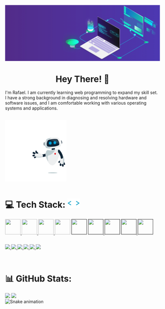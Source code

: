 ##

<div align="center">
    <img src="imgs/225841791-e6eb2fcf-6de1-45ec-a5e8-0c321f0af245.gif"  />
</div>

<h1 align="center">Hey There! 👋</h1>
<p>
I'm Rafael. I am currently learning web programming to expand my skill set. I have a strong background in diagnosing and resolving hardware and software issues, and I am comfortable working with various operating systems and applications.
</p>


##

<img align="center" src="imgs/221352989-518609ab-b4d1-459e-929f-a08cd2bd9b3c.gif"  height="200" width="200"  />

<br>

<br> 
  

  <h1>💻 Tech Stack:
      <a href="#">
          <img src="imgs/212284087-bbe7e430-757e-4901-90bf-4cd2ce3e1852.gif" height="30" width="40">
      </a>
  </h1>
      <a href="#">
          <img src="https://cdn.jsdelivr.net/gh/devicons/devicon/icons/html5/html5-original-wordmark.svg" height="50" width="50" />
      </a>
      <a href="#">
          <img src="https://cdn.jsdelivr.net/gh/devicons/devicon/icons/css3/css3-original-wordmark.svg"  height="50" width="50" />
      </a>
      <a href="#">
         <img src="https://cdn.jsdelivr.net/gh/devicons/devicon/icons/javascript/javascript-original.svg"  height="50" width="50"  />
      </a>
      <a href="#">
          <img src="https://cdn.jsdelivr.net/gh/devicons/devicon/icons/github/github-original.svg"  height="50" width="50" /></a>
      <a href="">
          <img src="https://cdn.jsdelivr.net/gh/devicons/devicon/icons/git/git-original.svg"  height="50" width="50"  /></a>
      <a href="">
          <img src="https://cdn.jsdelivr.net/gh/devicons/devicon/icons/vscode/vscode-original-wordmark.svg"  height="50" width="50"  />  
      </a>
      <a href=""><img src="https://cdn.jsdelivr.net/gh/devicons/devicon/icons/lua/lua-original.svg"  height="50" width="50"  /></a>
      <a href=""> 
          <img  src="https://avatars.githubusercontent.com/u/123869?s=200&v=4"  height="50" width="50"  />
      </a>
      <a href="">
         <img  src="https://avatars.githubusercontent.com/u/25160833?s=200&v=4)"  height="50" width="50"  />
      </a>

  
  
  ##


  
<div>
  <a href="#" target="_blank">
    <img src="https://img.shields.io/badge/YouTube-FF0000?style=for-the-badge&logo=youtube&logoColor=white" target="_blank">
    </a>
  <a href="https://www.instagram.com/rafaelmalaquias98/" target="_blank">
    <img src="https://img.shields.io/badge/-Instagram-%23E4405F?style=for-the-badge&logo=instagram&logoColor=white" target="_blank">
    </a>
  <a href="#" target="_blank">
    <img src="https://img.shields.io/badge/Twitch-9146FF?style=for-the-badge&logo=twitch&logoColor=white" target="_blank">
    </a>
  <a href="#" target="_blank">
    <img src="https://img.shields.io/badge/Discord-7289DA?style=for-the-badge&logo=discord&logoColor=white" target="_blank">
  </a> 
  <a href="#">
    <img src="https://img.shields.io/badge/-Gmail-%23333?style=for-the-badge&logo=gmail&logoColor=white" target="_blank">
  </a>
  <a href="https://www.linkedin.com/in/rafael-malaquias-0a0854217/" target="_blank">
    <img src="https://img.shields.io/badge/-LinkedIn-%230077B5?style=for-the-badge&logo=linkedin&logoColor=white" target="_blank">
    </a>
  <br>
</div>

<br>
<br>


<h1>📊 GitHub Stats:</h1>
<div align="start">
 <img height="160" src="https://github-readme-stats.vercel.app/api?username=RafaeL-Malaquias&show_icons=true&theme=tokyonight&count_private=true"/>
 <img height="160" src="https://github-readme-stats.vercel.app/api/top-langs/?username=RafaeL-Malaquias&layout=compact&langs_count=10&theme=tokyonight&count_private=true"    />
 
<br>

  <img src="https://profile-readme-generator.com/assets/snake.svg" alt="Snake animation">

  
</div>
      
<picture>
  <source media="(prefers-color-scheme: dark)" srcset="https://raw.githubusercontent.com/RafaeL-Malaquias/RafaeL-Malaquias/output/pacman-contribution-graph-dark.svg">
  <source media="(prefers-color-scheme: light)" srcset="https://raw.githubusercontent.com/RafaeL-Malaquias/RafaeL-Malaquias/output/pacman-contribution-graph.svg">
</picture>

###